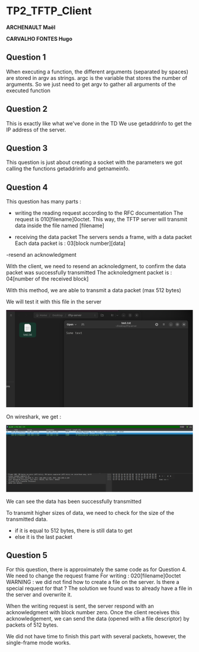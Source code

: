 # TP2_TFTP_Client

**ARCHENAULT Maël**

**CARVALHO FONTES Hugo**


## Question 1
When executing a function, the different arguments (separated by spaces) are stored in argv as strings. argc is the variable that stores the number of arguments.
So we just need to get argv to gather all arguments of the executed function

## Question 2
This is exactly like what we've done in the TD
We use getaddrinfo to get the IP address of the server.

## Question 3

This question is just about creating a socket with the parameters we got calling the functions getaddrinfo and getnameinfo.

## Question 4
This question has many parts :
- writing the reading request according to the RFC documentation
The request is 010[filename]0octet. This way, the TFTP server will transmit data inside the file named [filename]

- receiving the data packet
The servers sends a frame, with a data packet
Each data packet is : 03[block number][data]

-resend an acknowledgment

With the client, we need to resend an acknoledgment, to confirm the data packet was successfully transmitted
The acknoledgment packet is : 04[number of the received block]

With this method, we are able to transmit a data packet (max 512 bytes)

We will test it with this file in the server

![alt text](https://github.com/Mael-Archenault/TP2_TFTP_Client/blob/main/img/Q4a_testFile.png)

On wireshark, we get :

![alt text](https://github.com/Mael-Archenault/TP2_TFTP_Client/blob/main/img/Q4a_wireshark.png)

We can see the data has been successfully transmitted

To transmit higher sizes of data, we need to check for the size of the transmitted data.
  - if it is equal to 512 bytes, there is still data to get
  - else it is the last packet

## Question 5

For this question, there is approximately the same code as for Question 4. We need to change the request frame
For writing : 020[filename]0octet
WARNING : we did not find how to create a file on the server. Is there a special request for that ? The solution we found was to already have a file in the server and overwrite it.

When the writing request is sent, the server respond with an acknowledgment with block number zero. Once the client receives this acknowledgement, we can send the data (opened with a file descriptor) by packets of 512 bytes.

We did not have time to finish this part with several packets, however, the single-frame mode works.




